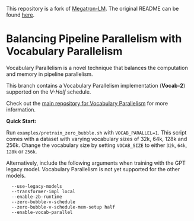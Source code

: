 This repository is a fork of [Megatron-LM](https://github.com/NVIDIA/Megatron-LM/). The original README can be found [here](Megatron.md).

# Balancing Pipeline Parallelism with Vocabulary Parallelism

Vocabulary Parallelism is a novel technique that balances the computation and memory in pipeline parallelism.

This branch contains a Vocabulary Parallelism implementation (**Vocab-2**) supported on the *V-Half* schedule.

Check out the [main repository for Vocabulary Parallelism](https://github.com/sail-sg/VocabularyParallelism) for more information.

**Quick Start:**

Run `examples/pretrain_zero_bubble.sh` with `VOCAB_PARALLEL=1`. This script comes with a dataset with varying vocabulary sizes of 32k, 64k, 128k and 256k. Change the vocabulary size by setting `VOCAB_SIZE` to either `32k`, `64k`, `128k` or `256k`.

Alternatively, include the following arguments when training with the GPT legacy model. Vocabulary Parallelism is not yet supported for the other models.

```
  --use-legacy-models
  --transformer-impl local
  --enable-zb-runtime
  --zero-bubble-v-schedule
  --zero-bubble-v-schedule-mem-setup half
  --enable-vocab-parallel
```
